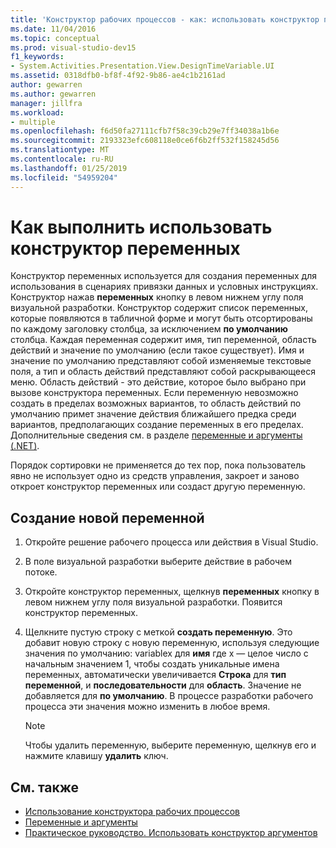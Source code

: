 ```yaml
---
title: 'Конструктор рабочих процессов - как: использовать конструктор переменных'
ms.date: 11/04/2016
ms.topic: conceptual
ms.prod: visual-studio-dev15
f1_keywords:
- System.Activities.Presentation.View.DesignTimeVariable.UI
ms.assetid: 0318dfb0-bf8f-4f92-9b86-ae4c1b2161ad
author: gewarren
ms.author: gewarren
manager: jillfra
ms.workload:
- multiple
ms.openlocfilehash: f6d50fa27111cfb7f58c39cb29e7ff34038a1b6e
ms.sourcegitcommit: 2193323efc608118e0ce6f6b2ff532f158245d56
ms.translationtype: MT
ms.contentlocale: ru-RU
ms.lasthandoff: 01/25/2019
ms.locfileid: "54959204"
---
```

# <a name="how-to-use-the-variable-designer"></a>Как выполнить использовать конструктор переменных

Конструктор переменных используется для создания переменных для использования в сценариях привязки данных и условных инструкциях. Конструктор нажав **переменных** кнопку в левом нижнем углу поля визуальной разработки. Конструктор содержит список переменных, которые появляются в табличной форме и могут быть отсортированы по каждому заголовку столбца, за исключением **по умолчанию** столбца. Каждая переменная содержит имя, тип переменной, область действий и значение по умолчанию (если такое существует). Имя и значение по умолчанию представляют собой изменяемые текстовые поля, а тип и область действий представляют собой раскрывающееся меню. Область действий - это действие, которое было выбрано при вызове конструктора переменных. Если переменную невозможно создать в пределах возможных вариантов, то область действий по умолчанию примет значение действия ближайшего предка среди вариантов, предполагающих создание переменных в его пределах. Дополнительные сведения см. в разделе [переменные и аргументы (.NET)](/dotnet/framework/windows-workflow-foundation/variables-and-arguments).

 Порядок сортировки не применяется до тех пор, пока пользователь явно не использует одно из средств управления, закроет и заново откроет конструктор переменных или создаст другую переменную.

## <a name="to-create-a-new-variable"></a>Создание новой переменной

1.  Откройте решение рабочего процесса или действия в Visual Studio.

2.  В поле визуальной разработки выберите действие в рабочем потоке.

3.  Откройте конструктор переменных, щелкнув **переменных** кнопку в левом нижнем углу поля визуальной разработки. Появится конструктор переменных.

4.  Щелкните пустую строку с меткой **создать переменную**. Это добавит новую строку с новую переменную, используя следующие значения по умолчанию: variablex для **имя** где x — целое число с начальным значением 1, чтобы создать уникальные имена переменных, автоматически увеличивается  **Строка** для **тип переменной**, и **последовательности** для **область**. Значение не добавляется для **по умолчанию**. В процессе разработки рабочего процесса эти значения можно изменить в любое время.

    > [!NOTE]
    > Чтобы удалить переменную, выберите переменную, щелкнув его и нажмите клавишу **удалить** ключ.

## <a name="see-also"></a>См. также

- [Использование конструктора рабочих процессов](developing-applications-with-the-workflow-designer.md)
- [Переменные и аргументы](/dotnet/framework/windows-workflow-foundation/variables-and-arguments)
- [Практическое руководство. Использовать конструктор аргументов](../workflow-designer/how-to-use-the-argument-designer.md)
